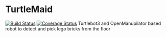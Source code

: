 # TurtleMaid
[![Build Status](https://travis-ci.org/mjerrar/mygit.svg?branch=master)](https://travis-ci.org/mjerrar/mygit) [![Coverage Status](https://coveralls.io/repos/github/mjerrar/TurtleMaid/badge.svg?branch=master)](https://coveralls.io/github/mjerrar/TurtleMaid?branch=master)
Turtlebot3 and OpenManupilator based robot to detect and pick lego bricks from the floor

